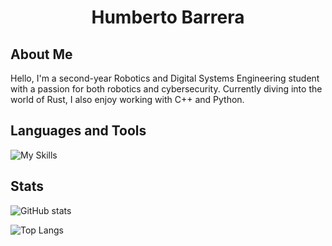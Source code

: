 <h1 align="center">Humberto Barrera</h1>

## About Me
Hello, I'm a second-year Robotics and Digital Systems Engineering student with a passion for both robotics and cybersecurity. Currently diving into the world of Rust, I also enjoy working with C++ and Python.


## Languages and Tools
![My Skills](https://skillicons.dev/icons?i=neovim,vscode,matlab,r,latex,mysql,nodejs,md,linux,bash,powershell,raspberrypi,python,lua,github,c,cpp,arduino,js,css,html,git,rust,postman)


## Stats
![GitHub stats](https://github-readme-stats.vercel.app/api?username=humbertobm2&show_icons=true&theme=rose_pine&card_width=480)

![Top Langs](https://github-readme-stats.vercel.app/api/top-langs/?username=humbertobm2&card_width=480&layout=compact&theme=rose_pine&langs_count=9)
